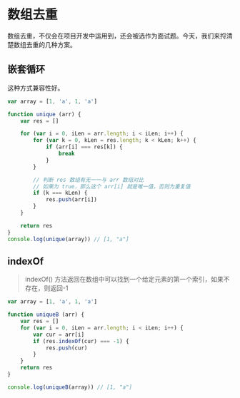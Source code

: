 # 数组去重

数组去重，不仅会在项目开发中运用到，还会被选作为面试题。今天，我们来捋清楚数组去重的几种方案。

## 嵌套循环

这种方式兼容性好。
```js
var array = [1, 'a', 1, 'a']

function unique (arr) {
    var res = []

    for (var i = 0, iLen = arr.length; i < iLen; i++) {
        for (var k = 0, kLen = res.length; k < kLen; k++) {
            if (arr[i] === res[k]) {
                break
            }
        }

        // 判断 res 数组有无一一与 arr 数组对比
        // 如果为 true，那么这个 arr[i] 就是唯一值，否则为重复值
        if (k === kLen) {
            res.push(arr[i])
        }
    }

    return res
}
console.log(unique(array)) // [1, "a"]
```

## indexOf

> indexOf() 方法返回在数组中可以找到一个给定元素的第一个索引，如果不存在，则返回-1

```js
var array = [1, 'a', 1, 'a']

function uniqueB (arr) {
    var res = []
    for (var i = 0, iLen = arr.length; i < iLen; i++) {
        var cur = arr[i]
        if (res.indexOf(cur) === -1) {
            res.push(cur)
        }
    }
    return res
}

console.log(uniqueB(array)) // [1, "a"]
```